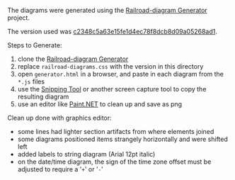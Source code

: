 The diagrams were generated using the [Railroad-diagram Generator](https://github.com/tabatkins/railroad-diagrams) project.

The version used was [c2348c5a63e15fe1d4ec78f8dcb8d09a05268ad1](https://github.com/tabatkins/railroad-diagrams/commit/c2348c5a63e15fe1d4ec78f8dcb8d09a05268ad1).

Steps to Generate:
   1. clone the [Railroad-diagram Generator](https://github.com/tabatkins/railroad-diagrams)
   2. replace `railroad-diagrams.css` with the version in this directory
   3. open `generator.html` in a browser, and paste in each diagram from the `*.js` files
   4. use the [Snipping Tool](https://en.wikipedia.org/wiki/Snipping_Tool) or another screen capture tool to copy the resulting diagram
   5. use an editor like [Paint.NET](http://www.getpaint.net/) to clean up and save as png
   
Clean up done with graphics editor:
   * some lines had lighter section artifacts from where elements joined
   * some diagrams positioned items strangely horizontally and were shifted left
   * added labels to string diagram (Arial 12pt italic)
   * on the date/time diagram, the sign of the time zone offset must be adjusted to require a '`+`' or '`-`'